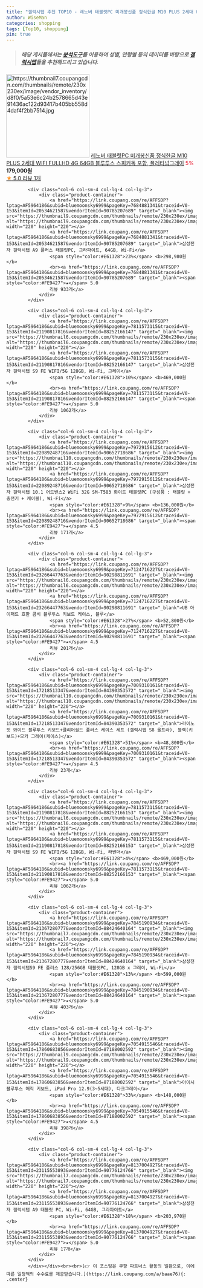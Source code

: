 ```yaml
---
title: "갤럭시탭 추천 TOP10 - 레노버 태블릿PC 미개봉신품 정식한글 M10 PLUS 2세대 WIFI FULLHD 4G 64GB 블루투스 스피커독 포함, 플"
author: WiseMan
categories: shopping
tags: [Top10, shopping]
pin: true
---
```


> ##### 해당 게시물에서는 [**분석도구**](https://itemscout.io/)를 이용하여 **성별**, **연령별** 등의 데이터를 바탕으로 [**갤럭시탭**](https://link.coupang.com/a/baae76)들을 추천해드리고 있습니다.
<div class="container"><div class="row">
            <div class="col-6 col-sm-4 col-lg-4 col-lg-3">
                <div class="product-container">
                    <a href="https://link.coupang.com/re/AFFSDP?lptag=AF5964186&subid=bluemoonsky6999&pageKey=8204733090&traceid=V0-153&itemId=23531017922&vendorItemId=90634220912" target="_blank"><img src="https://thumbnail7.coupangcdn.com/thumbnails/remote/230x230ex/image/vendor_inventory/d8f0/5a53e6c24b2578665d43e91436ac122d93417b405bb558d4daf4f2bb7514.jpg" alt="https://thumbnail7.coupangcdn.com/thumbnails/remote/230x230ex/image/vendor_inventory/d8f0/5a53e6c24b2578665d43e91436ac122d93417b405bb558d4daf4f2bb7514.jpg" width="220" height="220"></a>
                    <a href="https://link.coupang.com/re/AFFSDP?lptag=AF5964186&subid=bluemoonsky6999&pageKey=8204733090&traceid=V0-153&itemId=23531017922&vendorItemId=90634220912" target="_blank">레노버 태블릿PC 미개봉신품 정식한글 M10 PLUS 2세대 WIFI FULLHD 4G 64GB 블루투스 스피커독 포함, 플레티넘그레이</a>
                    <span style="color:#E61328">5%</span> <b>179,000원</b>
                    <br><a href="https://link.coupang.com/re/AFFSDP?lptag=AF5964186&subid=bluemoonsky6999&pageKey=8204733090&traceid=V0-153&itemId=23531017922&vendorItemId=90634220912" target="_blank"><span style="color:#FE9427">★</span> 5.0
                    리뷰 1개</a>
                </div>
            </div>
            
            <div class="col-6 col-sm-4 col-lg-4 col-lg-3">
                <div class="product-container">
                    <a href="https://link.coupang.com/re/AFFSDP?lptag=AF5964186&subid=bluemoonsky6999&pageKey=7684881341&traceid=V0-153&itemId=20534621587&vendorItemId=90785207689" target="_blank"><img src="https://thumbnail9.coupangcdn.com/thumbnails/remote/230x230ex/image/vendor_inventory/92a1/a29c1438b31520ce1f96b5d6933ff3433a0daf36bfa0e58a1c6b49bc9651.jpg" alt="https://thumbnail9.coupangcdn.com/thumbnails/remote/230x230ex/image/vendor_inventory/92a1/a29c1438b31520ce1f96b5d6933ff3433a0daf36bfa0e58a1c6b49bc9651.jpg" width="220" height="220"></a>
                    <a href="https://link.coupang.com/re/AFFSDP?lptag=AF5964186&subid=bluemoonsky6999&pageKey=7684881341&traceid=V0-153&itemId=20534621587&vendorItemId=90785207689" target="_blank">삼성전자 갤럭시탭 A9 플러스 태블릿PC, 그라파이트, 64GB, Wi-Fi</a>
                    <span style="color:#E61328">23%</span> <b>298,980원</b>
                    <br><a href="https://link.coupang.com/re/AFFSDP?lptag=AF5964186&subid=bluemoonsky6999&pageKey=7684881341&traceid=V0-153&itemId=20534621587&vendorItemId=90785207689" target="_blank"><span style="color:#FE9427">★</span> 5.0
                    리뷰 933개</a>
                </div>
            </div>
            
            <div class="col-6 col-sm-4 col-lg-4 col-lg-3">
                <div class="product-container">
                    <a href="https://link.coupang.com/re/AFFSDP?lptag=AF5964186&subid=bluemoonsky6999&pageKey=7811573115&traceid=V0-153&itemId=21190817816&vendorItemId=88252166147" target="_blank"><img src="https://thumbnail6.coupangcdn.com/thumbnails/remote/230x230ex/image/vendor_inventory/da5f/6d9ebc333001bacf548fdfe98a55300ef473ec0c2491e03c8f9389ba4b11.jpg" alt="https://thumbnail6.coupangcdn.com/thumbnails/remote/230x230ex/image/vendor_inventory/da5f/6d9ebc333001bacf548fdfe98a55300ef473ec0c2491e03c8f9389ba4b11.jpg" width="220" height="220"></a>
                    <a href="https://link.coupang.com/re/AFFSDP?lptag=AF5964186&subid=bluemoonsky6999&pageKey=7811573115&traceid=V0-153&itemId=21190817816&vendorItemId=88252166147" target="_blank">삼성전자 갤럭시탭 S9 FE WIFI/5G 128GB, Wi-Fi, 그레이</a>
                    <span style="color:#E61328">10%</span> <b>469,000원</b>
                    <br><a href="https://link.coupang.com/re/AFFSDP?lptag=AF5964186&subid=bluemoonsky6999&pageKey=7811573115&traceid=V0-153&itemId=21190817816&vendorItemId=88252166147" target="_blank"><span style="color:#FE9427">★</span> 5.0
                    리뷰 1062개</a>
                </div>
            </div>
            
            <div class="col-6 col-sm-4 col-lg-4 col-lg-3">
                <div class="product-container">
                    <a href="https://link.coupang.com/re/AFFSDP?lptag=AF5964186&subid=bluemoonsky6999&pageKey=7972915612&traceid=V0-153&itemId=22089248716&vendorItemId=90652718686" target="_blank"><img src="https://thumbnail10.coupangcdn.com/thumbnails/remote/230x230ex/image/vendor_inventory/2d19/b2a80627a84760d5764d1883723fe86da290d9657411511ffa285f6c0f47.jpg" alt="https://thumbnail10.coupangcdn.com/thumbnails/remote/230x230ex/image/vendor_inventory/2d19/b2a80627a84760d5764d1883723fe86da290d9657411511ffa285f6c0f47.jpg" width="220" height="220"></a>
                    <a href="https://link.coupang.com/re/AFFSDP?lptag=AF5964186&subid=bluemoonsky6999&pageKey=7972915612&traceid=V0-153&itemId=22089248716&vendorItemId=90652718686" target="_blank">삼성전자 갤럭시탭 10.1 어드밴스2 WiFi 32G SM-T583 화이트 태블릿PC (구성품 : 태블릿 + 충전기 + 케이블), Wi-Fi</a>
                    <span style="color:#E61328">9%</span> <b>136,000원</b>
                    <br><a href="https://link.coupang.com/re/AFFSDP?lptag=AF5964186&subid=bluemoonsky6999&pageKey=7972915612&traceid=V0-153&itemId=22089248716&vendorItemId=90652718686" target="_blank"><span style="color:#FE9427">★</span> 4.5
                    리뷰 171개</a>
                </div>
            </div>
            
            <div class="col-6 col-sm-4 col-lg-4 col-lg-3">
                <div class="product-container">
                    <a href="https://link.coupang.com/re/AFFSDP?lptag=AF5964186&subid=bluemoonsky6999&pageKey=7124716227&traceid=V0-153&itemId=23266447763&vendorItemId=90298811691" target="_blank"><img src="https://thumbnail6.coupangcdn.com/thumbnails/remote/230x230ex/image/vendor_inventory/bd29/94da8be5c50830c7e902f1e211f44fe8d7a8a5702fd92de31f03d03262a8.jpg" alt="https://thumbnail6.coupangcdn.com/thumbnails/remote/230x230ex/image/vendor_inventory/bd29/94da8be5c50830c7e902f1e211f44fe8d7a8a5702fd92de31f03d03262a8.jpg" width="220" height="220"></a>
                    <a href="https://link.coupang.com/re/AFFSDP?lptag=AF5964186&subid=bluemoonsky6999&pageKey=7124716227&traceid=V0-153&itemId=23266447763&vendorItemId=90298811691" target="_blank">UB 아이패드 호환 콤비 블루투스 키보드 케이스, 블루</a>
                    <span style="color:#E61328">27%</span> <b>52,800원</b>
                    <br><a href="https://link.coupang.com/re/AFFSDP?lptag=AF5964186&subid=bluemoonsky6999&pageKey=7124716227&traceid=V0-153&itemId=23266447763&vendorItemId=90298811691" target="_blank"><span style="color:#FE9427">★</span> 4.5
                    리뷰 201개</a>
                </div>
            </div>
            
            <div class="col-6 col-sm-4 col-lg-4 col-lg-3">
                <div class="product-container">
                    <a href="https://link.coupang.com/re/AFFSDP?lptag=AF5964186&subid=bluemoonsky6999&pageKey=7009310161&traceid=V0-153&itemId=17218513347&vendorItemId=84390353572" target="_blank"><img src="https://thumbnail10.coupangcdn.com/thumbnails/remote/230x230ex/image/vendor_inventory/848b/b12fd893aaeadda12601c21d395532fcd7ae50332d3e1f0654b183e464d9.jpg" alt="https://thumbnail10.coupangcdn.com/thumbnails/remote/230x230ex/image/vendor_inventory/848b/b12fd893aaeadda12601c21d395532fcd7ae50332d3e1f0654b183e464d9.jpg" width="220" height="220"></a>
                    <a href="https://link.coupang.com/re/AFFSDP?lptag=AF5964186&subid=bluemoonsky6999&pageKey=7009310161&traceid=V0-153&itemId=17218513347&vendorItemId=84390353572" target="_blank">라이노핏 와이드 블루투스 키보드+클리어쉴드 플러스 케이스 세트 (갤럭시탭 S8 울트라), 블랙(키보드)+모카 그레이(케이스)</a>
                    <span style="color:#E61328">51%</span> <b>48,800원</b>
                    <br><a href="https://link.coupang.com/re/AFFSDP?lptag=AF5964186&subid=bluemoonsky6999&pageKey=7009310161&traceid=V0-153&itemId=17218513347&vendorItemId=84390353572" target="_blank"><span style="color:#FE9427">★</span> 4.5
                    리뷰 23개</a>
                </div>
            </div>
            
            <div class="col-6 col-sm-4 col-lg-4 col-lg-3">
                <div class="product-container">
                    <a href="https://link.coupang.com/re/AFFSDP?lptag=AF5964186&subid=bluemoonsky6999&pageKey=7811573115&traceid=V0-153&itemId=21190817818&vendorItemId=88252166153" target="_blank"><img src="https://thumbnail6.coupangcdn.com/thumbnails/remote/230x230ex/image/vendor_inventory/da5f/6d9ebc333001bacf548fdfe98a55300ef473ec0c2491e03c8f9389ba4b11.jpg" alt="https://thumbnail6.coupangcdn.com/thumbnails/remote/230x230ex/image/vendor_inventory/da5f/6d9ebc333001bacf548fdfe98a55300ef473ec0c2491e03c8f9389ba4b11.jpg" width="220" height="220"></a>
                    <a href="https://link.coupang.com/re/AFFSDP?lptag=AF5964186&subid=bluemoonsky6999&pageKey=7811573115&traceid=V0-153&itemId=21190817818&vendorItemId=88252166153" target="_blank">삼성전자 갤럭시탭 S9 FE WIFI/5G 128GB, Wi-Fi, 라벤더</a>
                    <span style="color:#E61328">4%</span> <b>469,000원</b>
                    <br><a href="https://link.coupang.com/re/AFFSDP?lptag=AF5964186&subid=bluemoonsky6999&pageKey=7811573115&traceid=V0-153&itemId=21190817818&vendorItemId=88252166153" target="_blank"><span style="color:#FE9427">★</span> 5.0
                    리뷰 1062개</a>
                </div>
            </div>
            
            <div class="col-6 col-sm-4 col-lg-4 col-lg-3">
                <div class="product-container">
                    <a href="https://link.coupang.com/re/AFFSDP?lptag=AF5964186&subid=bluemoonsky6999&pageKey=7845190934&traceid=V0-153&itemId=21367280777&vendorItemId=88424640164" target="_blank"><img src="https://thumbnail7.coupangcdn.com/thumbnails/remote/230x230ex/image/vendor_inventory/9a34/66b75a8531238cba58fd0deab39542d713da2e8ba6a5f3eec3b3164857a7.jpg" alt="https://thumbnail7.coupangcdn.com/thumbnails/remote/230x230ex/image/vendor_inventory/9a34/66b75a8531238cba58fd0deab39542d713da2e8ba6a5f3eec3b3164857a7.jpg" width="220" height="220"></a>
                    <a href="https://link.coupang.com/re/AFFSDP?lptag=AF5964186&subid=bluemoonsky6999&pageKey=7845190934&traceid=V0-153&itemId=21367280777&vendorItemId=88424640164" target="_blank">삼성전자 갤럭시탭S9 FE 플러스 128/256GB 태블릿PC, 128GB x 그레이, Wi-Fi</a>
                    <span style="color:#E61328">13%</span> <b>599,000원</b>
                    <br><a href="https://link.coupang.com/re/AFFSDP?lptag=AF5964186&subid=bluemoonsky6999&pageKey=7845190934&traceid=V0-153&itemId=21367280777&vendorItemId=88424640164" target="_blank"><span style="color:#FE9427">★</span> 5.0
                    리뷰 403개</a>
                </div>
            </div>
            
            <div class="col-6 col-sm-4 col-lg-4 col-lg-3">
                <div class="product-container">
                    <a href="https://link.coupang.com/re/AFFSDP?lptag=AF5964186&subid=bluemoonsky6999&pageKey=7054915546&traceid=V0-153&itemId=17860683856&vendorItemId=87188002592" target="_blank"><img src="https://thumbnail9.coupangcdn.com/thumbnails/remote/230x230ex/image/vendor_inventory/a4f2/4acff9f173373da82146bbe90d5df6cc74ee107db4930a79950800e92081.jpg" alt="https://thumbnail9.coupangcdn.com/thumbnails/remote/230x230ex/image/vendor_inventory/a4f2/4acff9f173373da82146bbe90d5df6cc74ee107db4930a79950800e92081.jpg" width="220" height="220"></a>
                    <a href="https://link.coupang.com/re/AFFSDP?lptag=AF5964186&subid=bluemoonsky6999&pageKey=7054915546&traceid=V0-153&itemId=17860683856&vendorItemId=87188002592" target="_blank">아이시 블루투스 매직 키보드, iPad Pro 12.9(3~5세대), 다크그레이</a>
                    <span style="color:#E61328">33%</span> <b>148,000원</b>
                    <br><a href="https://link.coupang.com/re/AFFSDP?lptag=AF5964186&subid=bluemoonsky6999&pageKey=7054915546&traceid=V0-153&itemId=17860683856&vendorItemId=87188002592" target="_blank"><span style="color:#FE9427">★</span> 4.5
                    리뷰 398개</a>
                </div>
            </div>
            
            <div class="col-6 col-sm-4 col-lg-4 col-lg-3">
                <div class="product-container">
                    <a href="https://link.coupang.com/re/AFFSDP?lptag=AF5964186&subid=bluemoonsky6999&pageKey=8137004927&traceid=V0-153&itemId=23115553893&vendorItemId=90776124766" target="_blank"><img src="https://thumbnail7.coupangcdn.com/thumbnails/remote/230x230ex/image/vendor_inventory/a250/1248ca17c05a3423a26162c3c76fe4b6b0399261f3206e58cc9ca4c18a33.jpg" alt="https://thumbnail7.coupangcdn.com/thumbnails/remote/230x230ex/image/vendor_inventory/a250/1248ca17c05a3423a26162c3c76fe4b6b0399261f3206e58cc9ca4c18a33.jpg" width="220" height="220"></a>
                    <a href="https://link.coupang.com/re/AFFSDP?lptag=AF5964186&subid=bluemoonsky6999&pageKey=8137004927&traceid=V0-153&itemId=23115553893&vendorItemId=90776124766" target="_blank">삼성전자 갤럭시탭 A9 태블릿 PC, Wi-Fi, 64GB, 그라파이트</a>
                    <span style="color:#E61328">18%</span> <b>203,970원</b>
                    <br><a href="https://link.coupang.com/re/AFFSDP?lptag=AF5964186&subid=bluemoonsky6999&pageKey=8137004927&traceid=V0-153&itemId=23115553893&vendorItemId=90776124766" target="_blank"><span style="color:#FE9427">★</span> 5.0
                    리뷰 17개</a>
                </div>
            </div>
            </div></div><br><br>[👉 이 포스팅은 쿠팡 파트너스 활동의 일환으로, 이에 따른 일정액의 수수료를 제공받습니다.](https://link.coupang.com/a/baae76){: .center}